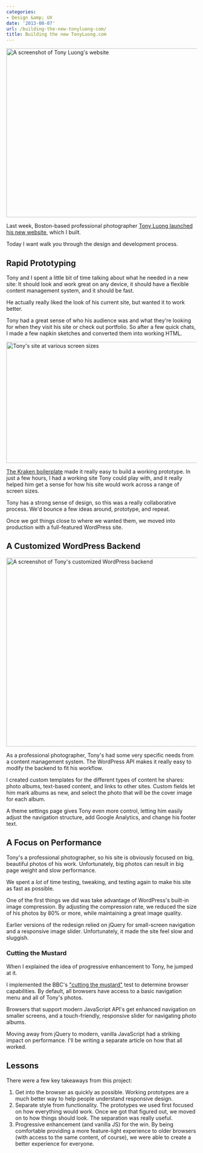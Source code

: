 ```yaml
---
categories:
- Design &amp; UX
date: '2013-08-07'
url: /building-the-new-tonyluong-com/
title: Building the new TonyLuong.com
---
```


<img src="https://gomakethings.com/wp-content/uploads/2013/08/tonyluong.jpg" alt="A screenshot of Tony Luong&#039;s website" width="832" height="446" class="aligncenter img-border size-full wp-image-4690" />

Last week, Boston-based professional photographer <a href="http://tonyluong.com/">Tony Luong launched his new website</a>, which I built.

Today I want walk you through the design and development process.
<!--more-->
<h2>Rapid Prototyping</h2>

Tony and I spent a little bit of time talking about what he needed in a new site: It should look and work great on any device, it should have a flexible content management system, and it should be fast.

He actually really liked the look of his current site, but wanted it to work better.

Tony had a great sense of who his audience was and what they're looking for when they visit his site or check out portfolio. So after a few quick chats, I made a few napkin sketches and converted them into working HTML.

<img src="https://gomakethings.com/wp-content/uploads/2013/08/tonyluong-many-screens.jpg" alt="Tony&#039;s site at various screen sizes" width="832" height="320" class="aligncenter size-full wp-image-4720" />

<a href="http://cferdinandi.github.io/kraken/">The Kraken boilerplate</a> made it really easy to build a working prototype. In just a few hours, I had a working site Tony could play with, and it really helped him get a sense for how his site would work across a range of screen sizes.

Tony has a strong sense of design, so this was a really collaborative process. We'd bounce a few ideas around, prototype, and repeat.

Once we got things close to where we wanted them, we moved into production with a full-featured WordPress site.

<h2>A Customized WordPress Backend</h2>

<img src="https://gomakethings.com/wp-content/uploads/2013/08/tonyluong-theme-settings.jpg" alt="A screenshot of Tony&#039;s customized WordPress backend" width="832" height="499" class="aligncenter img-border size-full wp-image-4721" />

As a professional photographer, Tony's had some very specific needs from a content management system. The WordPress API makes it really easy to modify the backend to fit his workflow.

I created custom templates for the different types of content he shares: photo albums, text-based content, and links to other sites. Custom fields let him mark albums as new, and select the photo that will be the cover image for each album.

A theme settings page gives Tony even more control, letting him easily adjust the navigation structure, add Google Analytics, and change his footer text.

<h2>A Focus on Performance</h2>

Tony's a professional photographer, so his site is obviously focused on big, beautiful photos of his work. Unfortunately, big photos can result in big page weight and slow performance.

We spent a <em>lot</em> of time testing, tweaking, and testing again to make his site as fast as possible.

One of the first things we did was take advantage of WordPress's built-in image compression. By adjusting the compression rate, we reduced the size of his photos by 80% or more, while maintaining a great image quality.

Earlier versions of the redesign relied on jQuery for small-screen navigation and a responsive image slider. Unfortunately, it made the site feel slow and sluggish.

<h3>Cutting the Mustard</h3>

When I explained the idea of progressive enhancement to Tony, he jumped at it.

I implemented the BBC's <a href="http://responsivenews.co.uk/post/18948466399/cutting-the-mustard">"cutting the mustard"</a> test to determine browser capabilities. By default, all browsers have access to a basic navigation menu and all of Tony's photos.

Browsers that support modern JavaScript API's get enhanced navigation on smaller screens, and a touch-friendly, responsive slider for navigating photo albums.

Moving away from jQuery to modern, vanilla JavaScript had a striking impact on performance. I'll be writing a separate article on how that all worked.

<h2>Lessons</h2>

There were a few key takeaways from this project:

<ol>
<li class="space-bottom-small">Get into the browser as quickly as possible. Working prototypes are a much better way to help people understand responsive design.</li>
<li class="space-bottom-small">Separate style from functionality. The prototypes we used first focused on how everything would work. Once we got that figured out, we moved on to how things should look. The separation was really useful.</li>
<li class="space-bottom-small">Progressive enhancement (and vanilla JS) for the win. By being comfortable providing a more feature-light experience to older browsers (with access to the same content, of course), we were able to create a better experience for everyone.</li>
</ol>